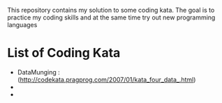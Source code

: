This repository contains my solution to some coding kata.
The goal is to practice my coding skills and at the same time try out new programming languages

List of Coding Kata
====================

- DataMunging : (http://codekata.pragprog.com/2007/01/kata_four_data_.html)
-
-